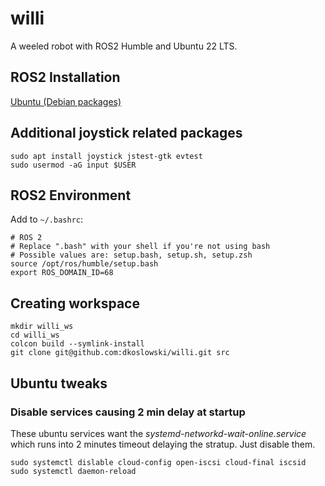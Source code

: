 # willi
A weeled robot with ROS2 Humble and Ubuntu 22 LTS.

## ROS2 Installation
[Ubuntu (Debian packages)](https://docs.ros.org/en/humble/Installation/Ubuntu-Install-Debians.html)

## Additional joystick related packages
```
sudo apt install joystick jstest-gtk evtest
sudo usermod -aG input $USER
```

## ROS2 Environment
Add to `~/.bashrc`:
```
# ROS 2
# Replace ".bash" with your shell if you're not using bash
# Possible values are: setup.bash, setup.sh, setup.zsh
source /opt/ros/humble/setup.bash
export ROS_DOMAIN_ID=68
```

## Creating workspace
```
mkdir willi_ws
cd willi_ws
colcon build --symlink-install
git clone git@github.com:dkoslowski/willi.git src
```
## Ubuntu tweaks

### Disable services causing 2 min delay at startup
These ubuntu services want the _systemd-networkd-wait-online.service_ which runs into 2 minutes timeout delaying the stratup. Just disable them.
```
sudo systemctl dislable cloud-config open-iscsi cloud-final iscsid
sudo systemctl daemon-reload
```